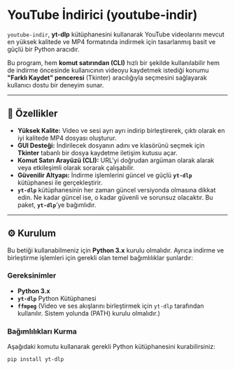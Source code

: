 # YouTube İndirici (youtube-indir)

`youtube-indir`, **yt-dlp** kütüphanesini kullanarak YouTube videolarını mevcut en yüksek kalitede ve MP4 formatında indirmek için tasarlanmış basit ve güçlü bir Python aracıdır.

Bu program, hem **komut satırından (CLI)** hızlı bir şekilde kullanılabilir hem de indirme öncesinde kullanıcının videoyu kaydetmek istediği konumu **"Farklı Kaydet" penceresi** (Tkinter) aracılığıyla seçmesini sağlayarak kullanıcı dostu bir deneyim sunar.

---

## 🚀 Özellikler

* **Yüksek Kalite:** Video ve sesi ayrı ayrı indirip birleştirerek, çıktı olarak en iyi kalitede MP4 dosyası oluşturur.
* **GUI Desteği:** İndirilecek dosyanın adını ve klasörünü seçmek için **Tkinter** tabanlı bir dosya kaydetme iletişim kutusu açar.
* **Komut Satırı Arayüzü (CLI):** URL'yi doğrudan argüman olarak alarak veya etkileşimli olarak sorarak çalışabilir.
* **Güvenilir Altyapı:** İndirme işlemlerini güncel ve güçlü **`yt-dlp`** kütüphanesi ile gerçekleştirir.
* **`yt-dlp`** kütüphanesinin her zaman güncel versiyonda olmasına dikkat edin. Ne kadar güncel ise, o kadar güvenli ve sorunsuz olacaktır. Bu paket, **`yt-dlp`**’ye bağımlıdır.
---

## ⚙️ Kurulum

Bu betiği kullanabilmeniz için **Python 3.x** kurulu olmalıdır. Ayrıca indirme ve birleştirme işlemleri için gerekli olan temel bağımlılıklar şunlardır:

### Gereksinimler

* **Python 3.x**
* **`yt-dlp`** Python Kütüphanesi
* **`ffmpeg`** (Video ve ses akışlarını birleştirmek için `yt-dlp` tarafından kullanılır. Sistem yolunda (PATH) kurulu olmalıdır.)

### Bağımlılıkları Kurma

Aşağıdaki komutu kullanarak gerekli Python kütüphanesini kurabilirsiniz:

```bash
pip install yt-dlp